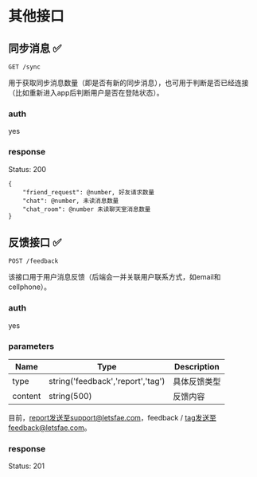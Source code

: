 # 其他接口

## 同步消息 :white_check_mark:

`GET /sync`

用于获取同步消息数量（即是否有新的同步消息），也可用于判断是否已经连接（比如重新进入app后判断用户是否在登陆状态）。

### auth

yes

### response

Status: 200

	{
		"friend_request": @number, 好友请求数量
		"chat": @number, 未读消息数量
		"chat_room": @number 未读聊天室消息数量
	}

## 反馈接口 :white_check_mark:

`POST /feedback`

该接口用于用户消息反馈（后端会一并关联用户联系方式，如email和cellphone）。

### auth

yes

### parameters

| Name | Type | Description |
| --- | --- | --- |
| type | string('feedback','report','tag') | 具体反馈类型 |
| content | string(500) | 反馈内容 |

目前，report发送至support@letsfae.com，feedback / tag发送至feedback@letsfae.com。

### response

Status: 201
